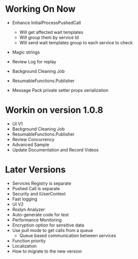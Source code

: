 ﻿# Working On Now
* Enhance InitialProcessPushedCall
	* Will get affected wait templates
	* Will group them by service Id
	* Will send wait templates group to each service to check
* Magic strings
* Review Log for replay
* Background Cleaning Job
* ResumableFunctions.Publisher


* Message Pack private setter props serialization

# Workin on version 1.0.8
* UI V1
* Background Cleaning Job
* ResumableFunctions.Publisher
* Review Concurrency
* Advanced Sample
* Update Documentation and Record Videos


# Later Versions
* Services Registry is separate
* Pushed Call is separate
* Security and IUserContext
* Fast logging
* UI V2
* Roslyn Analyzer
* Auto-generate code for test
* Performance Monitoring
* Encryption option for sensitive data
* Use pull mode to get calls from a queue
	* Queue based communication between services
* Function priority
* Localization
* How to migrate to the new version